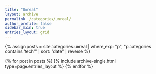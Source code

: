 ```yaml
---
title: "Unreal"
layout: archive
permalink: /categories/unreal/
author_profile: false
sidebar_main: true
entries_layout: grid
---
```


{% assign posts = site.categories.unreal
  | where_exp: "p", "p.categories contains 'tech'"
  | sort: "date"
  | reverse %}

{% for post in posts %}
  {% include archive-single.html type=page.entries_layout %}
{% endfor %}
